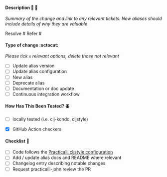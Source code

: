 #### Description :memo: 📓

_Summary of the change and link to any relevant tickets. New aliases should include details of why they are valuable_

Resolve #
Refer #

#### Type of change :octocat:

_Please tick `x` relevant options, delete those not relevant_

- [ ] Update alias version
- [ ] Update alias configuration
- [ ] New alias
- [ ] Deprecate alias
- [ ] Documentation or doc update
- [ ] Continuous integration workflow

#### How Has This Been Tested? :beetle:

- [ ] locally tested (i.e. clj-kondo, cljstyle)
- [x] GitHub Action checkers


#### Checklist :eyes:

- [ ] Code follows the [Practicalli cljstyle configuration](https://practical.li/clojure/clojure-cli/clojure-style/#cljstyle)
- [ ] Add / update alias docs and README where relevant
- [ ] Changelog entry describing notable changes
- [ ] Request practicalli-john review the PR
